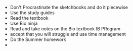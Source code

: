 - Don't Procrastinate the sketchbooks and do it piecewise
- Use the study guides
- Read the textbook
- Use Bio ninja
- Read and take notes on the Bio textbook
IB PRogram
- accept that you will struggle and use time management
- Do the Summer homework
- 
<!--stackedit_data:
eyJoaXN0b3J5IjpbLTI4Mzc0ODQzNywtMTIwNDUzMDk3MSw4OT
Y3MzA5MDUsNDgxODY4NjkyXX0=
-->